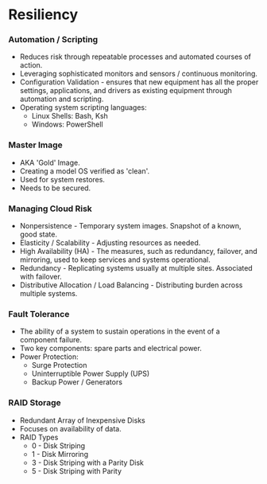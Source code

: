 # Resiliency

### **Automation / Scripting**

* Reduces risk through repeatable processes and automated courses of action.
* Leveraging sophisticated monitors and sensors / continuous monitoring.
* Configuration Validation - ensures that new equipment has all the proper settings, applications, and drivers as existing equipment through automation and scripting.
* Operating system scripting languages:
  * Linux Shells: Bash, Ksh
  * Windows: PowerShell

### **Master Image**

* AKA 'Gold' Image.
* Creating a model OS verified as 'clean'.
* Used for system restores.
* Needs to be secured.

### **Managing Cloud Risk**

* Nonpersistence - Temporary system images. Snapshot of a known, good state.
* Elasticity / Scalability - Adjusting resources as needed.
* High Availability \(HA\) - The measures, such as redundancy, failover, and mirroring, used to keep services and systems operational.
* Redundancy - Replicating systems usually at multiple sites. Associated with failover.
* Distributive Allocation / Load Balancing - Distributing burden across multiple systems.

### **Fault Tolerance**

* The ability of a system to sustain operations in the event of a component failure.
* Two key components: spare parts and electrical power.
* Power Protection:
  * Surge Protection
  * Uninterruptible Power Supply \(UPS\)
  * Backup Power / Generators

### **RAID Storage**

* Redundant Array of Inexpensive Disks
* Focuses on availability of data.
* RAID Types
  * 0 - Disk Striping
  * 1 - Disk Mirroring
  * 3 - Disk Striping with a Parity Disk
  * 5 - Disk Striping with Parity

